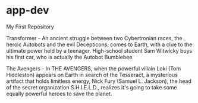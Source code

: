 # app-dev
My First Repository

Transformer
      - An ancient struggle between two Cybertronian races, the heroic Autobots and the evil Decepticons, comes to Earth, with a clue to the ultimate power held by a teenager. High-school student Sam Witwicky buys his first car, who is actually the Autobot Bumblebee

The Avengers
      - In THE AVENGERS, when the powerful villain Loki (Tom Hiddleston) appears on Earth in search of the Tesseract, a mysterious artifact that holds limitless energy, Nick Fury (Samuel L. Jackson), the head of the secret organization S.H.I.E.L.D., realizes it's going to take some equally powerful heroes to save the planet.

